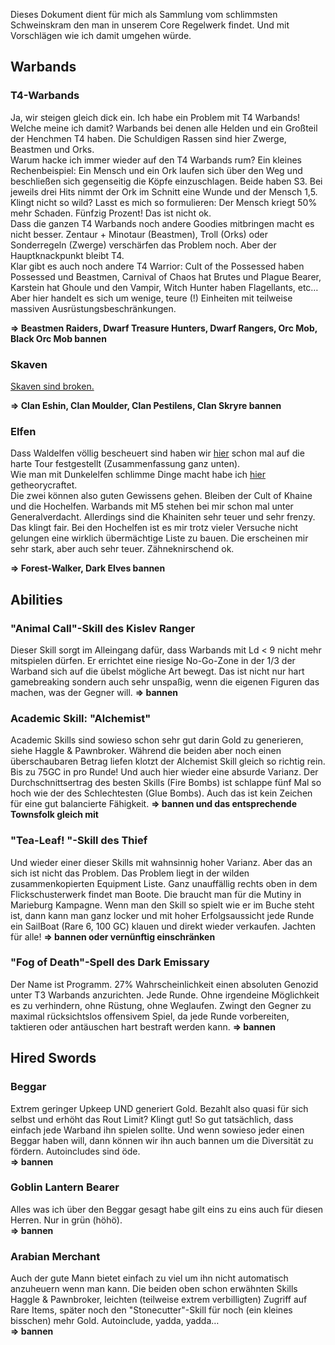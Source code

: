 Dieses Dokument dient für mich als Sammlung vom schlimmsten Schweinskram den man in unserem Core Regelwerk findet. Und mit Vorschlägen wie ich damit umgehen würde.

## Warbands  
### T4-Warbands  
Ja, wir steigen gleich dick ein. Ich habe ein Problem mit T4 Warbands! Welche meine ich damit? Warbands bei denen alle Helden und ein Großteil der Henchmen T4 haben. Die Schuldigen Rassen sind hier Zwerge, Beastmen und Orks.  
Warum hacke ich immer wieder auf den T4 Warbands rum? Ein kleines Rechenbeispiel: Ein Mensch und ein Ork laufen sich über den Weg und beschließen sich gegenseitig die Köpfe einzuschlagen. Beide haben S3. Bei jeweils drei Hits nimmt der Ork im Schnitt eine Wunde und der Mensch 1,5. Klingt nicht so wild? Lasst es mich so formulieren: Der Mensch kriegt 50% mehr Schaden. Fünfzig Prozent! Das ist nicht ok.  
Dass die ganzen T4 Warbands noch andere Goodies mitbringen macht es nicht besser. Zentaur + Minotaur (Beastmen), Troll (Orks) oder Sonderregeln (Zwerge) verschärfen das Problem noch. Aber der Hauptknackpunkt bleibt T4.  
Klar gibt es auch noch andere T4 Warrior: Cult of the Possessed haben Possessed und Beastmen, Carnival of Chaos hat Brutes und Plague Bearer, Karstein hat Ghoule und den Vampir, Witch Hunter haben Flagellants, etc… Aber hier handelt es sich um wenige, teure (!) Einheiten mit teilweise massiven Ausrüstungsbeschränkungen. 

**=> Beastmen Raiders, Dwarf Treasure Hunters, Dwarf Rangers, Orc Mob, Black Orc Mob bannen**  

### Skaven  
[Skaven sind broken.]( https://github.com/Labernator/Mordheim/blob/master/Players/Stefan/Diary.md#eines-tages-wird-es-passieren)

**=> Clan Eshin, Clan Moulder, Clan Pestilens, Clan Skryre bannen**  

### Elfen  
Dass Waldelfen völlig bescheuert sind haben wir [hier]( https://github.com/Labernator/Mordheim/blob/master/Players/Stefan/Archiv/Forest-Walkers.md) schon mal auf die harte Tour festgestellt (Zusammenfassung ganz unten).  
Wie man mit Dunkelelfen schlimme Dinge macht habe ich [hier]( https://github.com/Labernator/Mordheim/blob/master/Players/Stefan/Theorycrafting%20-%20Overpowered/Dark%20Elves.md) getheorycraftet.  
Die zwei können also guten Gewissens gehen. Bleiben der Cult of Khaine und die Hochelfen. Warbands mit M5 stehen bei mir schon mal unter Generalverdacht. Allerdings sind die Khainiten sehr teuer und sehr frenzy. Das klingt fair. Bei den Hochelfen ist es mir trotz vieler Versuche nicht gelungen eine wirklich übermächtige Liste zu bauen. Die erscheinen mir sehr stark, aber auch sehr teuer. Zähneknirschend ok.

**=> Forest-Walker, Dark Elves bannen**  

## Abilities  
### "Animal Call"-Skill des Kislev Ranger  
Dieser Skill sorgt im Alleingang dafür, dass Warbands mit Ld < 9 nicht mehr mitspielen dürfen. Er errichtet eine riesige No-Go-Zone in der 1/3 der Warband sich auf die übelst mögliche Art bewegt. Das ist nicht nur hart gamebreaking sondern auch sehr unspaßig, wenn die eigenen Figuren das machen, was der Gegner will.
**=> bannen**  

### Academic Skill: "Alchemist"  
Academic Skills sind sowieso schon sehr gut darin Gold zu generieren, siehe Haggle & Pawnbroker. Während die beiden aber noch einen überschaubaren Betrag liefen klotzt der Alchemist Skill gleich so richtig rein. Bis zu 75GC in pro Runde! Und auch hier wieder eine absurde Varianz. Der Durchschnittsertrag des besten Skills (Fire Bombs) ist schlappe fünf Mal so hoch wie der des Schlechtesten (Glue Bombs). Auch das ist kein Zeichen für eine gut balancierte Fähigkeit. 
**=> bannen und das entsprechende Townsfolk gleich mit**  

### "Tea-Leaf! "-Skill des Thief  
Und wieder einer dieser Skills mit wahnsinnig hoher Varianz. Aber das an sich ist nicht das Problem. Das Problem liegt in der wilden zusammenkopierten Equipment Liste. Ganz unauffällig rechts oben in dem Flickschusterwerk findet man Boote. Die braucht man für die Mutiny in Marieburg Kampagne. Wenn man den Skill so spielt wie er im Buche steht ist, dann kann man ganz locker und mit hoher Erfolgsaussicht jede Runde ein SailBoat (Rare 6, 100 GC) klauen und direkt wieder verkaufen. Jachten für alle! 
**=> bannen oder vernünftig einschränken**  

### "Fog of Death"-Spell des Dark Emissary  
Der Name ist Programm. 27% Wahrscheinlichkeit einen absoluten Genozid unter T3 Warbands anzurichten. Jede Runde. Ohne irgendeine Möglichkeit es zu verhindern, ohne Rüstung, ohne Weglaufen. Zwingt den Gegner zu maximal rücksichtslos offensivem Spiel, da jede Runde vorbereiten, taktieren oder antäuschen hart bestraft werden kann. 
**=> bannen**  

## Hired Swords  
### Beggar  
Extrem geringer Upkeep UND generiert Gold. Bezahlt also quasi für sich selbst und erhöht das Rout Limit? Klingt gut! So gut tatsächlich, dass einfach jede Warband ihn spielen sollte. Und wenn sowieso jeder einen Beggar haben will, dann können wir ihn auch bannen um die Diversität zu fördern. Autoincludes sind öde.  
**=> bannen**  

### Goblin Lantern Bearer  
Alles was ich über den Beggar gesagt habe gilt eins zu eins auch für diesen Herren. Nur in grün (höhö).  
**=> bannen**  

### Arabian Merchant  
Auch der gute Mann bietet einfach zu viel um ihn nicht automatisch anzuheuern wenn man kann. Die beiden oben schon erwähnten Skills Haggle & Pawnbroker, leichten (teilweise extrem verbilligten) Zugriff auf Rare Items, später noch den "Stonecutter"-Skill für noch (ein kleines bisschen) mehr Gold. Autoinclude, yadda, yadda…  
**=> bannen**  
